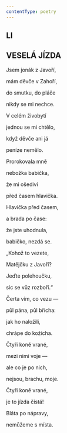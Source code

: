 ```yaml
---
contentType: poetry
---
```


## LI  

## VESELÁ JÍZDA 

Jsem jonák z Javoří,  

mám děvče v Zahoří,

do smutku, do pláče

nikdy se mi nechce.

V celém živobytí

jednou se mi chtělo,

když děvče ani já

peníze nemělo.

Prorokovala mně

nebožka babička,

že mi ošediví

před časem hlavička.

Hlavička před časem,

a brada po čase:

že jste uhodnula,

babičko, nezdá se.

„Kohož to vezete,

Matějčku z Javoří?

Jeďte polehoučku,

sic se vůz rozboří.“

Čerta vím, co vezu —

půl pána, půl břicha:

jak ho naložili,

chrápe do kožicha.

Čtyři koně vrané,

mezi nimi voje —

ale co je po nich,

nejsou, brachu, moje.

Čtyři koně vrané,

je to jízda čistá!

Bláta po nápravy,

nemůžeme s místa.
